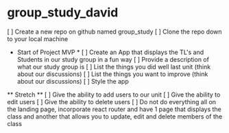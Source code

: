# group_study_david

[ ] Create a new repo on github named group_study
[ ] Clone the repo down to your local machine

* Start of Project MVP *
[ ] Create an App that displays the TL's and Students in our study group in a fun  way
[ ] Provide a description of what our study group is
[ ] List the things you did well last unit (think about our discussions)
[ ] List the things you want to improve (think about our discussions) 
[ ] Style the app

** Stretch **
[ ] Give the ability to add users to our unit
[ ] Give the ability to edit users
[ ] Give the ability to delete users
[ ] Do not do everything all on the landing page, incorporate react router and have 1 page that displays the class and another that allows you to update, edit and delete members of the class